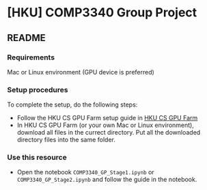 # [HKU] COMP3340 Group Project

## README
### Requirements

Mac or Linux environment (GPU device is preferred)

### Setup procedures

To complete the setup, do the following steps: 
* Follow the HKU CS GPU Farm setup guide in <a href="https://github.com/WuKunhuan/HKU_COMP3340/tree/main/HKU%20CS%20GPU%20Farm" target="_blank">HKU CS GPU Farm</a>
* In HKU CS GPU Farm (or your own Mac or Linux environment), download all files in the currect directory. Put all the downloaded directory files into the same folder. 

### Use this resource
* Open the notebook ```COMP3340_GP_Stage1.ipynb``` or ```COMP3340_GP_Stage2.ipynb``` and follow the guide in the notebook. 

